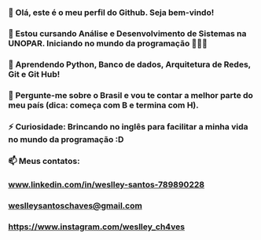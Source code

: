### 👋 Olá, este é o meu perfil do Github. Seja bem-vindo! 
### 🔭 Estou cursando Análise e Desenvolvimento de Sistemas na UNOPAR. Iniciando no mundo da programação 👨🏻‍💻
### 🌱 Aprendendo Python, Banco de dados, Arquitetura de Redes, Git e Git Hub!
### 💬 Pergunte-me sobre o Brasil e vou te contar a melhor parte do meu país (dica: começa com B e termina com H).
### ⚡ Curiosidade: Brincando no inglês para facilitar a minha vida no mundo da programação :D
### 📫 Meus contatos: 
### www.linkedin.com/in/weslley-santos-789890228
### weslleysantoschaves@gmail.com
### https://www.instagram.com/weslley_ch4ves

<!--
**Weslley-Chaves/Weslley-Chaves** is a ✨ _special_ ✨ repository because its `README.md` (this file) appears on your GitHub profile.

Here are some ideas to get you started:

- 🔭 I’m currently working on ...
- 🌱 I’m currently learning ...
- 👯 I’m looking to collaborate on ...
- 🤔 I’m looking for help with ...
- 💬 Ask me about ...
- 📫 How to reach me: ...
- 😄 Pronouns: ...
- ⚡ Fun fact: ...
-->
